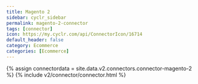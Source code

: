 ```yaml
---
title: Magento 2
sidebar: cyclr_sidebar
permalink: magento-2-connector
tags: [connector]
icon: https://my.cyclr.com/api/ConnectorIcon/16714
default_header: false
category: Ecommerce
categories: [Ecommerce]
---
```

{% assign connectordata = site.data.v2.connectors.connector-magento-2 %}
{% include v2/connector/connector.html %}	